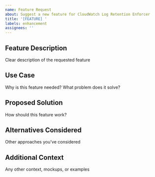 ```yaml
---
name: Feature Request
about: Suggest a new feature for CloudWatch Log Retention Enforcer
title: '[FEATURE] '
labels: enhancement
assignees: ''
---
```


## Feature Description
Clear description of the requested feature

## Use Case
Why is this feature needed? What problem does it solve?

## Proposed Solution
How should this feature work?

## Alternatives Considered
Other approaches you've considered

## Additional Context
Any other context, mockups, or examples
